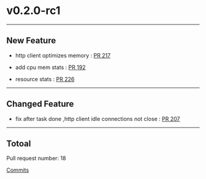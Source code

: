 
# v0.2.0-rc1

***

## New Feature

* http client optimizes memory : [PR 217](https://github.com/kdoctor-io/kdoctor/pull/217)

* add cpu mem stats : [PR 192](https://github.com/kdoctor-io/kdoctor/pull/192)

* resource stats : [PR 226](https://github.com/kdoctor-io/kdoctor/pull/226)



***

## Changed Feature

* fix after task done ,http client idle connections not close : [PR 207](https://github.com/kdoctor-io/kdoctor/pull/207)



***

## Totoal 

Pull request number: 18

[ Commits ](https://github.com/kdoctor-io/kdoctor/compare/v0.2.0-rc0...v0.2.0-rc1)
